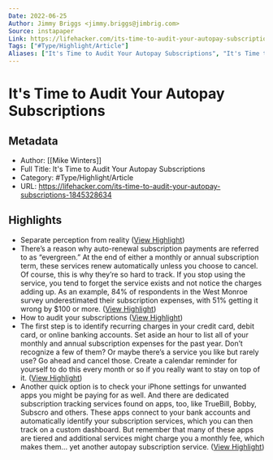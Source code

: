 ```yaml
---
Date: 2022-06-25
Author: Jimmy Briggs <jimmy.briggs@jimbrig.com>
Source: instapaper
Link: https://lifehacker.com/its-time-to-audit-your-autopay-subscriptions-1845328634
Tags: ["#Type/Highlight/Article"]
Aliases: ["It's Time to Audit Your Autopay Subscriptions", "It's Time to Audit Your Autopay Subscriptions"]
---
```

# It's Time to Audit Your Autopay Subscriptions

## Metadata
- Author: [[Mike Winters]]
- Full Title: It's Time to Audit Your Autopay Subscriptions
- Category: #Type/Highlight/Article
- URL: https://lifehacker.com/its-time-to-audit-your-autopay-subscriptions-1845328634

## Highlights
- Separate perception from reality ([View Highlight](https://instapaper.com/read/1481383902/18721573))
- There’s a reason why auto-renewal subscription payments are referred to as “evergreen.” At the end of either a monthly or annual subscription term, these services renew automatically unless you choose to cancel. Of course, this is why they’re so hard to track. If you stop using the service, you tend to forget the service exists and not notice the charges adding up. As an example, 84% of respondents in the West Monroe survey underestimated their subscription expenses, with 51% getting it wrong by $100 or more. ([View Highlight](https://instapaper.com/read/1481383902/18721574))
- How to audit your subscriptions ([View Highlight](https://instapaper.com/read/1481383902/18721575))
- The first step is to identify recurring charges in your credit card, debit card, or online banking accounts. Set aside an hour to list all of your monthly and annual subscription expenses for the past year. Don’t recognize a few of them? Or maybe there’s a service you like but rarely use? Go ahead and cancel those. Create a calendar reminder for yourself to do this every month or so if you really want to stay on top of it. ([View Highlight](https://instapaper.com/read/1481383902/18721577))
- Another quick option is to check your iPhone settings for unwanted apps you might be paying for as well. And there are dedicated subscription tracking services found on apps, too, like TrueBill, Bobby, Subscro and others. These apps connect to your bank accounts and automatically identify your subscription services, which you can then track on a custom dashboard. But remember that many of these apps are tiered and additional services might charge you a monthly fee, which makes them… yet another autopay subscription service. ([View Highlight](https://instapaper.com/read/1481383902/18721578))
